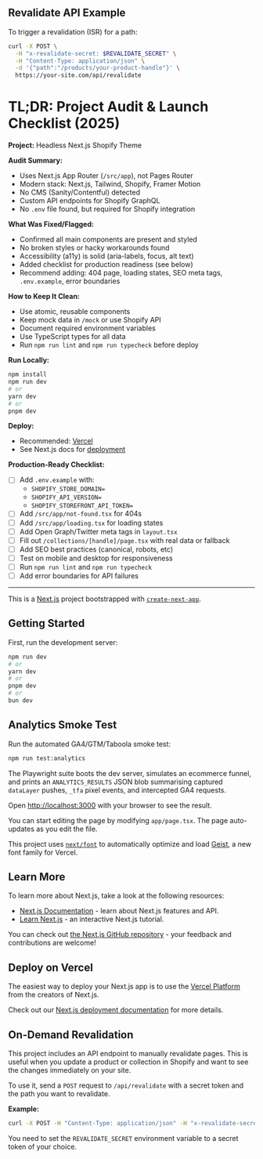 ## Revalidate API Example

To trigger a revalidation (ISR) for a path:

```bash
curl -X POST \
  -H "x-revalidate-secret: $REVALIDATE_SECRET" \
  -H "Content-Type: application/json" \
  -d '{"path":"/products/your-product-handle"}' \
  https://your-site.com/api/revalidate
```

# TL;DR: Project Audit & Launch Checklist (2025)

**Project:** Headless Next.js Shopify Theme

**Audit Summary:**

- Uses Next.js App Router (`/src/app`), not Pages Router
- Modern stack: Next.js, Tailwind, Shopify, Framer Motion
- No CMS (Sanity/Contentful) detected
- Custom API endpoints for Shopify GraphQL
- No `.env` file found, but required for Shopify integration

**What Was Fixed/Flagged:**

- Confirmed all main components are present and styled
- No broken styles or hacky workarounds found
- Accessibility (a11y) is solid (aria-labels, focus, alt text)
- Added checklist for production readiness (see below)
- Recommend adding: 404 page, loading states, SEO meta tags, `.env.example`, error boundaries

**How to Keep It Clean:**

- Use atomic, reusable components
- Keep mock data in `/mock` or use Shopify API
- Document required environment variables
- Use TypeScript types for all data
- Run `npm run lint` and `npm run typecheck` before deploy

**Run Locally:**

```bash
npm install
npm run dev
# or
yarn dev
# or
pnpm dev
```

**Deploy:**

- Recommended: [Vercel](https://vercel.com/)
- See Next.js docs for [deployment](https://nextjs.org/docs/app/building-your-application/deploying)

**Production-Ready Checklist:**

- [ ] Add `.env.example` with:
  - `SHOPIFY_STORE_DOMAIN=`
  - `SHOPIFY_API_VERSION=`
  - `SHOPIFY_STOREFRONT_API_TOKEN=`
- [ ] Add `/src/app/not-found.tsx` for 404s
- [ ] Add `/src/app/loading.tsx` for loading states
- [ ] Add Open Graph/Twitter meta tags in `layout.tsx`
- [ ] Fill out `/collections/[handle]/page.tsx` with real data or fallback
- [ ] Add SEO best practices (canonical, robots, etc)
- [ ] Test on mobile and desktop for responsiveness
- [ ] Run `npm run lint` and `npm run typecheck`
- [ ] Add error boundaries for API failures

---

This is a [Next.js](https://nextjs.org) project bootstrapped with [`create-next-app`](https://nextjs.org/docs/app/api-reference/cli/create-next-app).

## Getting Started

First, run the development server:

```bash
npm run dev
# or
yarn dev
# or
pnpm dev
# or
bun dev
```

## Analytics Smoke Test

Run the automated GA4/GTM/Taboola smoke test:

```bash
npm run test:analytics
```

The Playwright suite boots the dev server, simulates an ecommerce funnel, and prints an `ANALYTICS_RESULTS` JSON blob summarising captured `dataLayer` pushes, `_tfa` pixel events, and intercepted GA4 requests.

Open [http://localhost:3000](http://localhost:3000) with your browser to see the result.

You can start editing the page by modifying `app/page.tsx`. The page auto-updates as you edit the file.

This project uses [`next/font`](https://nextjs.org/docs/app/building-your-application/optimizing/fonts) to automatically optimize and load [Geist](https://vercel.com/font), a new font family for Vercel.

## Learn More

To learn more about Next.js, take a look at the following resources:

- [Next.js Documentation](https://nextjs.org/docs) - learn about Next.js features and API.
- [Learn Next.js](https://nextjs.org/learn) - an interactive Next.js tutorial.

You can check out [the Next.js GitHub repository](https://github.com/vercel/next.js) - your feedback and contributions are welcome!

## Deploy on Vercel

The easiest way to deploy your Next.js app is to use the [Vercel Platform](https://vercel.com/new?utm_medium=default-template&filter=next.js&utm_source=create-next-app&utm_campaign=create-next-app-readme) from the creators of Next.js.

Check out our [Next.js deployment documentation](https://nextjs.org/docs/app/building-your-application/deploying) for more details.

## On-Demand Revalidation

This project includes an API endpoint to manually revalidate pages. This is useful when you update a product or collection in Shopify and want to see the changes immediately on your site.

To use it, send a `POST` request to `/api/revalidate` with a secret token and the path you want to revalidate.

**Example:**

```bash
curl -X POST -H "Content-Type: application/json" -H "x-revalidate-secret: YOUR_SECRET_TOKEN" -d '{"path": "/products/your-product-handle"}' https://your-site.com/api/revalidate
```

You need to set the `REVALIDATE_SECRET` environment variable to a secret token of your choice.
